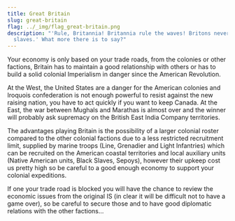 ```yaml
---
title: Great Britain
slug: great-britain
flag: ../_img/flag_great-britain.png
description: "'Rule, Britannia! Britannia rule the waves! Britons never will be
  slaves.' What more there is to say?"
---
```


Your economy is only based on your trade roads, from the colonies or other factions, Britain has to maintain a good relationship with others or has to build a solid colonial Imperialism in danger since the American Revolution. 

At the West, the United States are a danger for the American colonies and Iroquois confederation is not enough powerful to resist against the new raising nation, you have to act quickly if you want to keep Canada. At the East, the war between Mughals and Marathas is almost over and the winner will probably ask supremacy on the British East India Company territories.

The advantages playing Britain is the possibility of a larger colonial roster compared to the other colonial factions due to a less restricted recruitment limit, supplied by marine troops (Line, Grenadier and Light Infantries) which can be recruited on the American coastal territories and local auxiliary units (Native American units, Black Slaves, Sepoys), however their upkeep cost us pretty high so be careful to a good enough economy to support your colonial expeditions.

If one your trade road is blocked you will have the chance to review the economic issues from the original IS (in clear it will be difficult not to have a game over), so be careful to secure those and to have good diplomatic relations with the other factions... 
